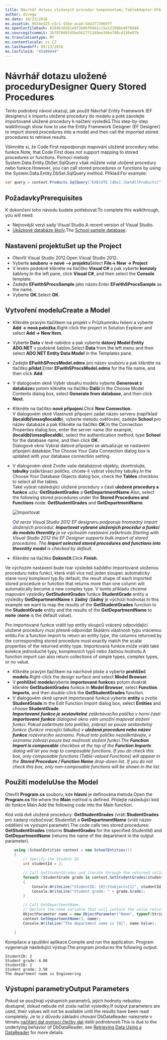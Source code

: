 ```yaml
---
title: Návrhář dotazu uložených procedur komponentami TableAdapter-EF6
author: divega
ms.date: 10/23/2016
ms.assetid: 9554ed25-c5c1-43be-acad-5da37739697f
ms.openlocfilehash: 6284b10261e6f3b9bf69d1c15e121988e4976d48
ms.sourcegitcommit: 2b787009fd5be5627f1189ee396e708cd130e07b
ms.translationtype: MT
ms.contentlocale: cs-CZ
ms.lasthandoff: 09/13/2018
ms.locfileid: "45489944"
---
```

# <a name="designer-query-stored-procedures"></a><span data-ttu-id="8ce65-102">Návrhář dotazu uložené procedury</span><span class="sxs-lookup"><span data-stu-id="8ce65-102">Designer Query Stored Procedures</span></span>
<span data-ttu-id="8ce65-103">Tento podrobný návod ukazují, jak použít Návrhář Entity Framework (EF designeru) k importu uložené procedury do modelu a poté zavolejte importované uložené procedury k načtení výsledků.</span><span class="sxs-lookup"><span data-stu-id="8ce65-103">This step-by-step walkthrough show how to use the Entity Framework Designer (EF Designer) to import stored procedures into a model and then call the imported stored procedures to retrieve results.</span></span> 

<span data-ttu-id="8ce65-104">Všimněte si, že Code First nepodporuje mapování uložené procedury nebo funkce.</span><span class="sxs-lookup"><span data-stu-id="8ce65-104">Note, that Code First does not support mapping to stored procedures or functions.</span></span> <span data-ttu-id="8ce65-105">Pomocí metody System.Data.Entity.DbSet.SqlQuery však můžete volat uložené procedury nebo funkce.</span><span class="sxs-lookup"><span data-stu-id="8ce65-105">However, you can call stored procedures or functions by using the System.Data.Entity.DbSet.SqlQuery method.</span></span> <span data-ttu-id="8ce65-106">Příklad:</span><span class="sxs-lookup"><span data-stu-id="8ce65-106">For example:</span></span>
``` csharp
var query = context.Products.SqlQuery("EXECUTE [dbo].[GetAllProducts]")`;
```

## <a name="prerequisites"></a><span data-ttu-id="8ce65-107">Požadavky</span><span class="sxs-lookup"><span data-stu-id="8ce65-107">Prerequisites</span></span>

<span data-ttu-id="8ce65-108">K dokončení toho návodu budete potřebovat:</span><span class="sxs-lookup"><span data-stu-id="8ce65-108">To complete this walkthrough, you will need:</span></span>

- <span data-ttu-id="8ce65-109">Nejnovější verzi sady Visual Studio.</span><span class="sxs-lookup"><span data-stu-id="8ce65-109">A recent version of Visual Studio.</span></span>
- <span data-ttu-id="8ce65-110">[Ukázkové databáze školy](~/ef6/resources/school-database.md).</span><span class="sxs-lookup"><span data-stu-id="8ce65-110">The [School sample database](~/ef6/resources/school-database.md).</span></span>

## <a name="set-up-the-project"></a><span data-ttu-id="8ce65-111">Nastavení projektu</span><span class="sxs-lookup"><span data-stu-id="8ce65-111">Set up the Project</span></span>

-   <span data-ttu-id="8ce65-112">Otevřít Visual Studio 2012.</span><span class="sxs-lookup"><span data-stu-id="8ce65-112">Open Visual Studio 2012.</span></span>
-   <span data-ttu-id="8ce65-113">Vyberte **souboru -&gt; nové –&gt; projektu**</span><span class="sxs-lookup"><span data-stu-id="8ce65-113">Select **File-&gt; New -&gt; Project**</span></span>
-   <span data-ttu-id="8ce65-114">V levém podokně klikněte na tlačítko **Visual C\#** a pak vyberte **konzoly** šablony.</span><span class="sxs-lookup"><span data-stu-id="8ce65-114">In the left pane, click **Visual C\#**, and then select the **Console** template.</span></span>
-   <span data-ttu-id="8ce65-115">Zadejte **EFwithSProcsSample** jako název.</span><span class="sxs-lookup"><span data-stu-id="8ce65-115">Enter **EFwithSProcsSample** as the name.</span></span>
-   <span data-ttu-id="8ce65-116">Vyberte **OK**.</span><span class="sxs-lookup"><span data-stu-id="8ce65-116">Select **OK**.</span></span>

## <a name="create-a-model"></a><span data-ttu-id="8ce65-117">Vytvoření modelu</span><span class="sxs-lookup"><span data-stu-id="8ce65-117">Create a Model</span></span>

-   <span data-ttu-id="8ce65-118">Klikněte pravým tlačítkem na projekt v Průzkumníku řešení a vyberte **Add -&gt; nová položka**.</span><span class="sxs-lookup"><span data-stu-id="8ce65-118">Right-click the project in Solution Explorer and select **Add -&gt; New Item**.</span></span>
-   <span data-ttu-id="8ce65-119">Vyberte **Data** v levé nabídce a pak vyberte **datový Model Entity ADO.NET** v podokně šablon.</span><span class="sxs-lookup"><span data-stu-id="8ce65-119">Select **Data** from the left menu and then select **ADO.NET Entity Data Model** in the Templates pane.</span></span>
-   <span data-ttu-id="8ce65-120">Zadejte **EFwithSProcsModel.edmx** pro název souboru a pak klikněte na tlačítko **přidat**.</span><span class="sxs-lookup"><span data-stu-id="8ce65-120">Enter **EFwithSProcsModel.edmx** for the file name, and then click **Add**.</span></span>
-   <span data-ttu-id="8ce65-121">V dialogovém okně Výběr obsahu modelu vyberte **Generovat z databáze**a potom klikněte na tlačítko **Další**.</span><span class="sxs-lookup"><span data-stu-id="8ce65-121">In the Choose Model Contents dialog box, select **Generate from database**, and then click **Next**.</span></span>
-   <span data-ttu-id="8ce65-122">Klikněte na tlačítko **nové připojení**.</span><span class="sxs-lookup"><span data-stu-id="8ce65-122">Click **New Connection**.</span></span>  
    <span data-ttu-id="8ce65-123">V dialogovém okně Vlastnosti připojení zadat název serveru (například **(localdb)\\mssqllocaldb**), vyberte metodu ověřování, zadejte **School** pro název databáze a pak Klikněte na tlačítko **OK**.</span><span class="sxs-lookup"><span data-stu-id="8ce65-123">In the Connection Properties dialog box, enter the server name (for example, **(localdb)\\mssqllocaldb**), select the authentication method, type **School** for the database name, and then click **OK**.</span></span>  
    <span data-ttu-id="8ce65-124">Dialogové okno Vybrat datové připojení se aktualizuje se nastavení připojení databáze.</span><span class="sxs-lookup"><span data-stu-id="8ce65-124">The Choose Your Data Connection dialog box is updated with your database connection setting.</span></span>
-   <span data-ttu-id="8ce65-125">V dialogovém okně Zvolte vaše databázové objekty, zkontrolujte, **tabulky** zaškrtávací políčko, chcete-li vybrat všechny tabulky.</span><span class="sxs-lookup"><span data-stu-id="8ce65-125">In the Choose Your Database Objects dialog box, check the **Tables** checkbox to select all the tables.</span></span>  
    <span data-ttu-id="8ce65-126">Také vybrat následující uložené procedury v části **uložené procedury a funkce** uzlu: **GetStudentGrades** a **GetDepartmentName**.</span><span class="sxs-lookup"><span data-stu-id="8ce65-126">Also, select the following stored procedures under the **Stored Procedures and Functions** node: **GetStudentGrades** and **GetDepartmentName**.</span></span> 

    ![Importovat](~/ef6/media/import.jpg)

    <span data-ttu-id="8ce65-128">*Od verze Visual Studio 2012 EF designeru podporuje hromadný import uložených procedur. **Importovat vybrané uložených procedur a funkcí do modelu theentity** je ve výchozím nastavení zaškrtnuto.*</span><span class="sxs-lookup"><span data-stu-id="8ce65-128">*Starting with Visual Studio 2012 the EF Designer supports bulk import of stored procedures. The **Import selected stored procedures and functions into theentity model** is checked by default.*</span></span>
-   <span data-ttu-id="8ce65-129">Klikněte na tlačítko **Dokončit**.</span><span class="sxs-lookup"><span data-stu-id="8ce65-129">Click **Finish**.</span></span>

<span data-ttu-id="8ce65-130">Ve výchozím nastavení bude tvar výsledek každého importované uloženou proceduru nebo funkci, která vrátí více než jeden sloupec automaticky stane nový komplexní typ.</span><span class="sxs-lookup"><span data-stu-id="8ce65-130">By default, the result shape of each imported stored procedure or function that returns more than one column will automatically become a new complex type.</span></span> <span data-ttu-id="8ce65-131">V tomto příkladu chceme mapování výsledky **GetStudentGrades** funkce **StudentGrade** entity a výsledky **GetDepartmentName** k **žádný** (**žádný** je výchozí hodnota).</span><span class="sxs-lookup"><span data-stu-id="8ce65-131">In this example we want to map the results of the **GetStudentGrades** function to the **StudentGrade** entity and the results of the **GetDepartmentName** to **none** (**none** is the default value).</span></span>

<span data-ttu-id="8ce65-132">Pro importované funkce vrátit typ entity sloupců vrácený odpovídající uložené procedury musí přesně odpovídat Skalární vlastnosti typu vrácenou entitu.</span><span class="sxs-lookup"><span data-stu-id="8ce65-132">For a function import to return an entity type, the columns returned by the corresponding stored procedure must exactly match the scalar properties of the returned entity type.</span></span> <span data-ttu-id="8ce65-133">Importovaná funkce může vrátit také kolekce jednoduché typy, komplexních typů nebo žádnou hodnotu.</span><span class="sxs-lookup"><span data-stu-id="8ce65-133">A function import can also return collections of simple types, complex types, or no value.</span></span>

-   <span data-ttu-id="8ce65-134">Klikněte pravým tlačítkem na návrhové ploše a vyberte **prohlížeč modelu**.</span><span class="sxs-lookup"><span data-stu-id="8ce65-134">Right-click the design surface and select **Model Browser**.</span></span>
-   <span data-ttu-id="8ce65-135">V **prohlížeč modelu**vyberte **importované funkce**a potom dvakrát klikněte **GetStudentGrades** funkce.</span><span class="sxs-lookup"><span data-stu-id="8ce65-135">In **Model Browser**, select **Function Imports**, and then double-click the **GetStudentGrades** function.</span></span>
-   <span data-ttu-id="8ce65-136">V dialogovém okně upravit importované funkce vyberte **entity** a zvolte **StudentGrade**.</span><span class="sxs-lookup"><span data-stu-id="8ce65-136">In the Edit Function Import dialog box, select **Entities** and choose **StudentGrade**.</span></span>  
    <span data-ttu-id="8ce65-137">***Importované funkce je sestavitelné** zaškrtávacího políčka v horní části **importované funkce** dialogové okno vám umožní mapovat složení funkcí. Pokud zaškrtnete toto políčko, zobrazí se pouze sestavitelný funkce (funkce vracející tabulku) v **uložená procedura nebo název funkce** rozevíracího seznamu. Pokud toto políčko nezaškrtávejte, v seznamu zobrazí pouze bez možnosti složení funkcí.*</span><span class="sxs-lookup"><span data-stu-id="8ce65-137">*The **Function Import is composable** checkbox at the top of the **Function Imports** dialog will let you map to composable functions. If you do check this box, only composable functions (Table-valued Functions) will appear in the **Stored Procedure / Function Name** drop-down list. If you do not check this box, only non-composable functions will be shown in the list.*</span></span>

## <a name="use-the-model"></a><span data-ttu-id="8ce65-138">Použití modelu</span><span class="sxs-lookup"><span data-stu-id="8ce65-138">Use the Model</span></span>

<span data-ttu-id="8ce65-139">Otevřít **Program.cs** souboru, kde **hlavní** je definována metoda.</span><span class="sxs-lookup"><span data-stu-id="8ce65-139">Open the **Program.cs** file where the **Main** method is defined.</span></span> <span data-ttu-id="8ce65-140">Přidejte následující kód do funkce Main.</span><span class="sxs-lookup"><span data-stu-id="8ce65-140">Add the following code into the Main function.</span></span>

<span data-ttu-id="8ce65-141">Kód volá dvě uložené procedury: **GetStudentGrades** (vrátí **StudentGrades** pro zadaný rozbočovač *StudentId*) a **GetDepartmentName** (vrátí název oddělení ve výstupní parametr).</span><span class="sxs-lookup"><span data-stu-id="8ce65-141">The code calls two stored procedures: **GetStudentGrades** (returns **StudentGrades** for the specified *StudentId*) and **GetDepartmentName** (returns the name of the department in the output parameter).</span></span>  

``` csharp
    using (SchoolEntities context = new SchoolEntities())
    {
        // Specify the Student ID.
        int studentId = 2;

        // Call GetStudentGrades and iterate through the returned collection.
        foreach (StudentGrade grade in context.GetStudentGrades(studentId))
        {
            Console.WriteLine("StudentID: {0}\tSubject={1}", studentId, grade.Subject);
            Console.WriteLine("Student grade: " + grade.Grade);
        }

        // Call GetDepartmentName.
        // Declare the name variable that will contain the value returned by the output parameter.
        ObjectParameter name = new ObjectParameter("Name", typeof(String));
        context.GetDepartmentName(1, name);
        Console.WriteLine("The department name is {0}", name.Value);

    }
```

<span data-ttu-id="8ce65-142">Kompilace a spuštění aplikace.</span><span class="sxs-lookup"><span data-stu-id="8ce65-142">Compile and run the application.</span></span> <span data-ttu-id="8ce65-143">Program vygeneruje následující výstup:</span><span class="sxs-lookup"><span data-stu-id="8ce65-143">The program produces the following output:</span></span>

```
StudentID: 2
Student grade: 4.00
StudentID: 2
Student grade: 3.50
The department name is Engineering
```

<a name="output-parameters"></a><span data-ttu-id="8ce65-144">Výstupní parametry</span><span class="sxs-lookup"><span data-stu-id="8ce65-144">Output Parameters</span></span>
-----------------

<span data-ttu-id="8ce65-145">Pokud se používají výstupních parametrů, jejich hodnoty nebudou dostupné, dokud nebude mít zcela načíst výsledky.</span><span class="sxs-lookup"><span data-stu-id="8ce65-145">If output parameters are used, their values will not be available until the results have been read completely.</span></span> <span data-ttu-id="8ce65-146">Je to z důvodu základní chování DbDataReader naleznete v tématu [načítání dat pomocí čtečky dat](http://go.microsoft.com/fwlink/?LinkID=398589) další podrobnosti.</span><span class="sxs-lookup"><span data-stu-id="8ce65-146">This is due to the underlying behavior of DbDataReader, see [Retrieving Data Using a DataReader](http://go.microsoft.com/fwlink/?LinkID=398589) for more details.</span></span>
